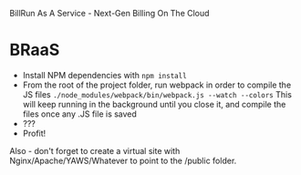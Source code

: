 BillRun As A Service - Next-Gen Billing On The Cloud

# BRaaS
* Install NPM dependencies with `npm install`
* From the root of the project folder, run webpack in order to compile the JS files `./node_modules/webpack/bin/webpack.js --watch --colors` This will keep running in the background until you close it, and compile the files once any .JS file is saved
* ???
* Profit!

Also - don't forget to create a virtual site with Nginx/Apache/YAWS/Whatever to point to the /public folder.
